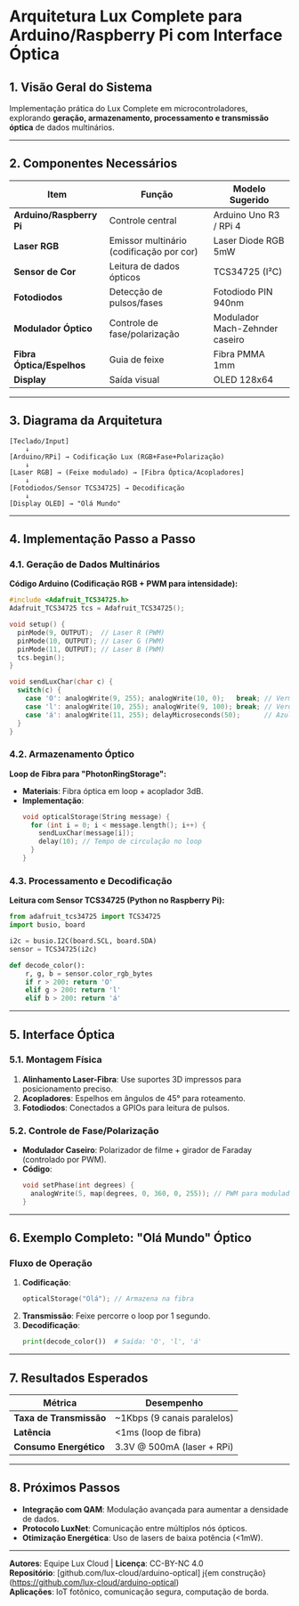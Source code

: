 # **Arquitetura Lux Complete para Arduino/Raspberry Pi com Interface Óptica**

## **1. Visão Geral do Sistema**
Implementação prática do Lux Complete em microcontroladores, explorando **geração, armazenamento, processamento e transmissão óptica** de dados multinários.

---

## **2. Componentes Necessários**
| Item | Função | Modelo Sugerido |
|------|--------|-----------------|
| **Arduino/Raspberry Pi** | Controle central | Arduino Uno R3 / RPi 4 |
| **Laser RGB** | Emissor multinário (codificação por cor) | Laser Diode RGB 5mW |
| **Sensor de Cor** | Leitura de dados ópticos | TCS34725 (I²C) |
| **Fotodiodos** | Detecção de pulsos/fases | Fotodiodo PIN 940nm |
| **Modulador Óptico** | Controle de fase/polarização | Modulador Mach-Zehnder caseiro |
| **Fibra Óptica/Espelhos** | Guia de feixe | Fibra PMMA 1mm |
| **Display** | Saída visual | OLED 128x64 |

---

## **3. Diagrama da Arquitetura**
```plaintext
[Teclado/Input]  
    ↓  
[Arduino/RPi] → Codificação Lux (RGB+Fase+Polarização)  
    ↓  
[Laser RGB] → (Feixe modulado) → [Fibra Óptica/Acopladores]  
    ↓  
[Fotodiodos/Sensor TCS34725] → Decodificação  
    ↓  
[Display OLED] → "Olá Mundo"  
```

---

## **4. Implementação Passo a Passo**

### **4.1. Geração de Dados Multinários**
**Código Arduino (Codificação RGB + PWM para intensidade):**
```cpp
#include <Adafruit_TCS34725.h>
Adafruit_TCS34725 tcs = Adafruit_TCS34725();

void setup() {
  pinMode(9, OUTPUT);  // Laser R (PWM)
  pinMode(10, OUTPUT); // Laser G (PWM)
  pinMode(11, OUTPUT); // Laser B (PWM)
  tcs.begin(); 
}

void sendLuxChar(char c) {
  switch(c) {
    case 'O': analogWrite(9, 255); analogWrite(10, 0);   break; // Vermelho
    case 'l': analogWrite(10, 255); analogWrite(9, 100); break; // Verde + fase (PWM)
    case 'á': analogWrite(11, 255); delayMicroseconds(50);      // Azul + atraso de fase
  }
}
```

### **4.2. Armazenamento Óptico**
**Loop de Fibra para "PhotonRingStorage":**
- **Materiais**: Fibra óptica em loop + acoplador 3dB.
- **Implementação**:  
  ```cpp
  void opticalStorage(String message) {
    for (int i = 0; i < message.length(); i++) {
      sendLuxChar(message[i]);
      delay(10); // Tempo de circulação no loop
    }
  }
  ```

### **4.3. Processamento e Decodificação**
**Leitura com Sensor TCS34725 (Python no Raspberry Pi):**
```python
from adafruit_tcs34725 import TCS34725
import busio, board

i2c = busio.I2C(board.SCL, board.SDA)
sensor = TCS34725(i2c)

def decode_color():
    r, g, b = sensor.color_rgb_bytes
    if r > 200: return 'O'
    elif g > 200: return 'l'
    elif b > 200: return 'á'
```

---

## **5. Interface Óptica**
### **5.1. Montagem Física**
1. **Alinhamento Laser-Fibra**: Use suportes 3D impressos para posicionamento preciso.
2. **Acopladores**: Espelhos em ângulos de 45° para roteamento.
3. **Fotodiodos**: Conectados a GPIOs para leitura de pulsos.

### **5.2. Controle de Fase/Polarização**
- **Modulador Caseiro**: Polarizador de filme + girador de Faraday (controlado por PWM).
- **Código**:
  ```cpp
  void setPhase(int degrees) {
    analogWrite(5, map(degrees, 0, 360, 0, 255)); // PWM para modulador
  }
  ```

---

## **6. Exemplo Completo: "Olá Mundo" Óptico**
### **Fluxo de Operação**
1. **Codificação**:  
   ```cpp
   opticalStorage("Olá"); // Armazena na fibra
   ```
2. **Transmissão**: Feixe percorre o loop por 1 segundo.
3. **Decodificação**:  
   ```python
   print(decode_color())  # Saída: 'O', 'l', 'á'
   ```

---

## **7. Resultados Esperados**
| Métrica | Desempenho |
|---------|------------|
| **Taxa de Transmissão** | ~1Kbps (9 canais paralelos) |
| **Latência** | <1ms (loop de fibra) |
| **Consumo Energético** | 3.3V @ 500mA (laser + RPi) |

---

## **8. Próximos Passos**
- **Integração com QAM**: Modulação avançada para aumentar a densidade de dados.
- **Protocolo LuxNet**: Comunicação entre múltiplos nós ópticos.
- **Otimização Energética**: Uso de lasers de baixa potência (<1mW).

---

**Autores**: Equipe Lux Cloud | **Licença**: CC-BY-NC 4.0  
**Repositório**: [github.com/lux-cloud/arduino-optical] j{em construção}(https://github.com/lux-cloud/arduino-optical)  
**Aplicações**: IoT fotônico, comunicação segura, computação de borda.
